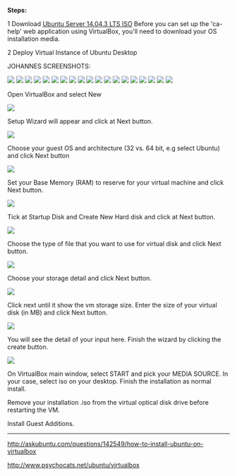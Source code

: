 
**Steps:**

1 Download [Ubuntu Server 14.04.3 LTS ISO](http://www.ubuntu.com/download/server)
    Before you can set up the 'ca-help' web application using VirtualBox, you'll need to download your OS installation media.
    
2 Deploy Virtual Instance of Ubuntu Desktop

JOHANNES SCREENSHOTS:

![](https://raw.githubusercontent.com/src-its/ca-web/master/images/1%20FirstImage.png)
![](https://raw.githubusercontent.com/src-its/ca-web/master/images/2%20OS.png)
![](https://raw.githubusercontent.com/src-its/ca-web/master/images/3%20Memory.png)
![](https://raw.githubusercontent.com/src-its/ca-web/master/images/4%20HDD.png)
![](https://raw.githubusercontent.com/src-its/ca-web/master/images/5%20Disk%20File%20Type.png)
![](https://raw.githubusercontent.com/src-its/ca-web/master/images/6%20Storage.png)
![](https://raw.githubusercontent.com/src-its/ca-web/master/images/7%20HDD%20Size.png)
![](https://raw.githubusercontent.com/src-its/ca-web/master/images/8%20VB%20Start%20.png)
![](https://raw.githubusercontent.com/src-its/ca-web/master/images/9%20ISO%20Selection.png)
![](https://raw.githubusercontent.com/src-its/ca-web/master/images/10%20ISO%20Location.png)
![](https://raw.githubusercontent.com/src-its/ca-web/master/images/11%20ISO%20Start.png)
![](https://raw.githubusercontent.com/src-its/ca-web/master/images/12%20Hostname.png)
![](https://raw.githubusercontent.com/src-its/ca-web/master/images/13%20Username.png)
![](https://raw.githubusercontent.com/src-its/ca-web/master/images/14%20Password.png)
![](https://raw.githubusercontent.com/src-its/ca-web/master/images/15%20Encrypt.png)
![](https://raw.githubusercontent.com/src-its/ca-web/master/images/16%20TimeZone.png)
![](https://raw.githubusercontent.com/src-its/ca-web/master/images/17%20Partition.png)
![](https://raw.githubusercontent.com/src-its/ca-web/master/images/18%20PartitionSelect.png)
![](https://raw.githubusercontent.com/src-its/ca-web/master/images/20%20WriteChanges.png)




Open VirtualBox and select New 

![](http://i.stack.imgur.com/jxSEN.jpg)

Setup Wizard will appear and click at Next button.

![](http://i.stack.imgur.com/fl3x4.jpg)

Choose your guest OS and architecture (32 vs. 64 bit, e.g select Ubuntu) and click Next button

![](http://i.stack.imgur.com/Y3zUx.jpg)

Set your Base Memory (RAM) to reserve for your virtual machine and click Next button.

![](http://i.stack.imgur.com/F5Sri.jpg)

Tick at Startup Disk and Create New Hard disk and click at Next button.

![](http://i.stack.imgur.com/LlRnY.jpg)

Choose the type of file that you want to use for virtual disk and click Next button.

![](http://i.stack.imgur.com/HsbVL.png)

Choose your storage detail and click Next button.

![](http://i.stack.imgur.com/FPEuy.png)

Click next until it show the vm storage size. Enter the size of your virtual disk (in MB) and click Next button.

![](http://i.stack.imgur.com/rnLDr.png)

You will see the detail of your input here.  Finish the wizard by clicking the create button.

![](http://i.stack.imgur.com/L7bEX.jpg)

On VirtualBox main window, select START and pick your MEDIA SOURCE. In your case, select iso on your desktop.
Finish the installation as normal install.

Remove your installation .iso from the virtual optical disk drive before restarting the VM.

Install Guest Additions.

---

http://askubuntu.com/questions/142549/how-to-install-ubuntu-on-virtualbox

http://www.psychocats.net/ubuntu/virtualbox
